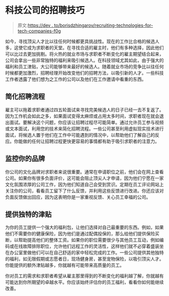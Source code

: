 # 科技公司的招聘技巧

> 原文:[https://dev . to/borisdzhingarov/recruiting-technologies-for-tech-companies-f0g](https://dev.to/borisdzhingarov/recruitment-techniques-for-tech-companies-f0g)

如今，寻找顶尖人才比以往任何时候都更具挑战性。现在的工作比合格的候选人多，这使它成为求职者的天堂。在寻找合适的雇主时，他们有多种选择，因此他们可以比过去更加挑剔。将火热的就业市场与求职者不断变化的雇主期望结合起来，公司会拿出一些非常独特的福利来吸引候选人。在科技领域尤其如此，由于强大的福利和员工津贴，大公司能够带来最好的候选人。随着就业市场的竞争比以往任何时候都更加激烈，招聘经理开始改变他们的招聘方法，以吸引新的人才。一些科技工作者透露了他们想为之工作的公司以及他们在工作邀请中看重的东西。

## 简化招聘流程

雇主可以拖着求职者通过四五轮面试来寻找完美候选人的日子已经一去不复返了。因为工作机会如此之多，如果面试变得太麻烦或占用太多时间，求职者现在就会退出面试。要解决这个问题，你应该让招聘过程尽可能简单。通过允许员工参与视频或文本面试，利用您的技术来简化招聘流程。一些公司甚至利用虚拟现实技术进行面试，将候选人置于他们在工作中可能遇到的情况中，以帮助他们了解自己的反应。你能做的任何让招聘过程更快更容易的事情都有助于吸引求职者的注意力。

## 监控你的品牌

你公司的文化品牌对求职者来说很重要。通常在申请职位之前，他们会在网上查看公司。如果你有很多负面评价，这可能会阻止顶尖人才申请，因为他们宁愿在一家文化氛围浓厚的公司工作，因为他们知道自己会受到赏识。定期在员工评论网站上关注你的公司，看看员工留下了什么反馈，并利用这些反馈进行改进。你还应该对负面反馈做出回应，因为这表明你是一家重视反馈、关心员工幸福的公司。

## 提供独特的津贴

为你的员工提供一个强大的福利包，让他们选择对自己最重要的东西。例如，如果他们不需要你的健康保险，因为他们是通过配偶投保的，那么给他们提供保险买断，以帮助提高他们的整体工资。如果你的职位需要很少与其他员工互动，例如编码或在线故障排除职位，允许他们远程工作的灵活性，这样他们就不必穿着盛装坐在办公室里做他们可以在自己舒适的家中轻松完成的工作。一些公司提供其他独特的福利，如无限假期或志愿者日，现场健身房，甚至宠物保险，以吸引顶尖人才。你能提供的额外津贴越多，你就越有可能带来高质量的员工。

你对员工的需求和求职者希望从雇主那里得到的不断变化的福利越了解，你就越有可能达到你所期望的卓越水平。你应该始终评估你的员工福利，看看你如何能继续改善。